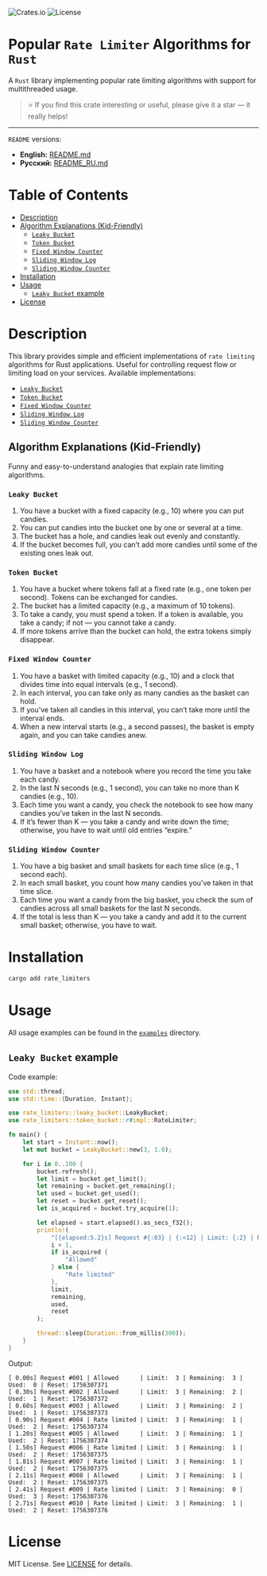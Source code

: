 ![Crates.io](https://img.shields.io/crates/v/rate-limiters)
![License](https://img.shields.io/badge/license-MIT-blue)

# Popular `Rate Limiter` Algorithms for `Rust`

A `Rust` library implementing popular rate limiting algorithms with support for multithreaded usage.

> ⭐ If you find this crate interesting or useful, please give it a star — it really helps!

---

`README` versions:

- **English:** [README.md](README.md)
- **Русский:** [README_RU.md](README_RU.md)

# Table of Contents

- [Description](#description)
- [Algorithm Explanations (Kid-Friendly)](#algorithm-explanations-kid-friendly)
  - [`Leaky Bucket`](#leaky-bucket)
  - [`Token Bucket`](#token-bucket)
  - [`Fixed Window Counter`](#fixed-window-counter)
  - [`Sliding Window Log`](#sliding-window-log)
  - [`Sliding Window Counter`](#sliding-window-counter)
- [Installation](#installation)
- [Usage](#usage)
  - [`Leaky Bucket` example](#leaky-bucket-example)
- [License](#license)

# Description

This library provides simple and efficient implementations of `rate limiting` algorithms for Rust applications. Useful for controlling request flow or limiting load on your services. Available implementations:

- [`Leaky Bucket`](./src/leaky_bucket/impl.rs)
- [`Token Bucket`](./src/token_bucket/impl.rs)
- [`Fixed Window Counter`](./src/fixed_window_counter/impl.rs)
- [`Sliding Window Log`](./src/sliding_window_log/impl.rs)
- [`Sliding Window Counter`](./src/sliding_window_counter/impl.rs)

## Algorithm Explanations (Kid-Friendly)

Funny and easy-to-understand analogies that explain rate limiting algorithms.

### `Leaky Bucket`

1. You have a bucket with a fixed capacity (e.g., 10) where you can put candies.
2. You can put candies into the bucket one by one or several at a time.
3. The bucket has a hole, and candies leak out evenly and constantly.
4. If the bucket becomes full, you can’t add more candies until some of the existing ones leak out.

### `Token Bucket`

1. You have a bucket where tokens fall at a fixed rate (e.g., one token per second). Tokens can be exchanged for candies.
2. The bucket has a limited capacity (e.g., a maximum of 10 tokens).
3. To take a candy, you must spend a token. If a token is available, you take a candy; if not — you cannot take a candy.
4. If more tokens arrive than the bucket can hold, the extra tokens simply disappear.

### `Fixed Window Counter`

1. You have a basket with limited capacity (e.g., 10) and a clock that divides time into equal intervals (e.g., 1 second).
2. In each interval, you can take only as many candies as the basket can hold.
3. If you’ve taken all candies in this interval, you can’t take more until the interval ends.
4. When a new interval starts (e.g., a second passes), the basket is empty again, and you can take candies anew.

### `Sliding Window Log`

1. You have a basket and a notebook where you record the time you take each candy.
2. In the last N seconds (e.g., 1 second), you can take no more than K candies (e.g., 10).
3. Each time you want a candy, you check the notebook to see how many candies you’ve taken in the last N seconds.
4. If it’s fewer than K — you take a candy and write down the time; otherwise, you have to wait until old entries “expire.”

### `Sliding Window Counter`

1. You have a big basket and small baskets for each time slice (e.g., 1 second each).
2. In each small basket, you count how many candies you’ve taken in that time slice.
3. Each time you want a candy from the big basket, you check the sum of candies across all small baskets for the last N seconds.
4. If the total is less than K — you take a candy and add it to the current small basket; otherwise, you have to wait.

# Installation

```bash
cargo add rate_limiters
```

# Usage

All usage examples can be found in the [`examples`](./examples/) directory.

## `Leaky Bucket` example

Code example:

```rs
use std::thread;
use std::time::{Duration, Instant};

use rate_limiters::leaky_bucket::LeakyBucket;
use rate_limiters::token_bucket::r#impl::RateLimiter;

fn main() {
    let start = Instant::now();
    let mut bucket = LeakyBucket::new(3, 1.0);

    for i in 0..100 {
        bucket.refresh();
        let limit = bucket.get_limit();
        let remaining = bucket.get_remaining();
        let used = bucket.get_used();
        let reset = bucket.get_reset();
        let is_acquired = bucket.try_acquire(1);

        let elapsed = start.elapsed().as_secs_f32();
        println!(
            "[{elapsed:5.2}s] Request #{:03} | {:<12} | Limit: {:2} | Remaining: {:2} | Used: {:2} | Reset: {}",
            i + 1,
            if is_acquired {
                "Allowed"
            } else {
                "Rate limited"
            },
            limit,
            remaining,
            used,
            reset
        );

        thread::sleep(Duration::from_millis(300));
    }
}
```

Output:

```text
[ 0.00s] Request #001 | Allowed      | Limit:  3 | Remaining:  3 | Used:  0 | Reset: 1756307371
[ 0.30s] Request #002 | Allowed      | Limit:  3 | Remaining:  2 | Used:  1 | Reset: 1756307372
[ 0.60s] Request #003 | Allowed      | Limit:  3 | Remaining:  2 | Used:  1 | Reset: 1756307373
[ 0.90s] Request #004 | Rate limited | Limit:  3 | Remaining:  1 | Used:  2 | Reset: 1756307374
[ 1.20s] Request #005 | Allowed      | Limit:  3 | Remaining:  1 | Used:  2 | Reset: 1756307374
[ 1.50s] Request #006 | Rate limited | Limit:  3 | Remaining:  1 | Used:  2 | Reset: 1756307375
[ 1.81s] Request #007 | Rate limited | Limit:  3 | Remaining:  1 | Used:  2 | Reset: 1756307375
[ 2.11s] Request #008 | Allowed      | Limit:  3 | Remaining:  1 | Used:  2 | Reset: 1756307375
[ 2.41s] Request #009 | Rate limited | Limit:  3 | Remaining:  0 | Used:  3 | Reset: 1756307376
[ 2.71s] Request #010 | Rate limited | Limit:  3 | Remaining:  1 | Used:  2 | Reset: 1756307376
```

# License

MIT License. See [LICENSE](./LICENSE) for details.
